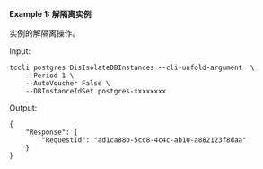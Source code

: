 **Example 1: 解隔离实例**

实例的解隔离操作。

Input: 

```
tccli postgres DisIsolateDBInstances --cli-unfold-argument  \
    --Period 1 \
    --AutoVoucher False \
    --DBInstanceIdSet postgres-xxxxxxxx
```

Output: 
```
{
    "Response": {
        "RequestId": "ad1ca88b-5cc8-4c4c-ab10-a882123f8daa"
    }
}
```

